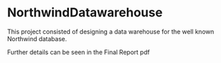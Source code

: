 # NorthwindDatawarehouse

This project consisted of designing a data warehouse for the well known Northwind database.

Further details can be seen in the Final Report pdf
